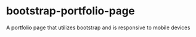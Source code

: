 # bootstrap-portfolio-page
A portfolio page that utilizes bootstrap and is responsive to mobile devices
